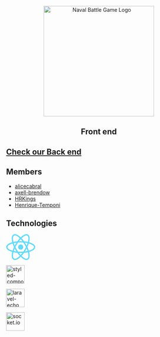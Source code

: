 <p align="center">
<img alt="Naval Battle Game Logo" src="https://i.imgur.com/zvdHbWT.png" height="300px"/>
<h2 align="center"><strong align="center">Front end</strong></h2>
</p>

## [Check our Back end](https://github.com/Henrique-Temponi/naval-battle-game-backend)

## Members

- [alicecabral](https://github.com/alicecabral)
- [axell-brendow](https://github.com/axell-brendow)
- [HRKings](https://github.com/HRKings)
- [Henrique-Temponi](https://github.com/Henrique-Temponi)

## Technologies

<a href="https://reactjs.org/"><img alt="react" src="data:image/svg+xml;base64,PHN2ZyB4bWxucz0iaHR0cDovL3d3dy53My5vcmcvMjAwMC9zdmciIHZpZXdCb3g9Ii0xMS41IC0xMC4yMzE3NCAyMyAyMC40NjM0OCI+CiAgPHRpdGxlPlJlYWN0IExvZ288L3RpdGxlPgogIDxjaXJjbGUgY3g9IjAiIGN5PSIwIiByPSIyLjA1IiBmaWxsPSIjNjFkYWZiIi8+CiAgPGcgc3Ryb2tlPSIjNjFkYWZiIiBzdHJva2Utd2lkdGg9IjEiIGZpbGw9Im5vbmUiPgogICAgPGVsbGlwc2Ugcng9IjExIiByeT0iNC4yIi8+CiAgICA8ZWxsaXBzZSByeD0iMTEiIHJ5PSI0LjIiIHRyYW5zZm9ybT0icm90YXRlKDYwKSIvPgogICAgPGVsbGlwc2Ugcng9IjExIiByeT0iNC4yIiB0cmFuc2Zvcm09InJvdGF0ZSgxMjApIi8+CiAgPC9nPgo8L3N2Zz4K" height="70px"></a>

<a href="https://styled-components.com/"><img alt="styled-components" src="https://styled-components.com/icon.png" height="50px"></a>

<a href="https://github.com/laravel/echo"><img alt="laravel-echo" src="https://laravel.com/assets/img/components/logo-echo.svg" height="50px"></a>

<a href="https://laravel.com/docs/7.x/broadcasting"><img alt="socket.io" src="https://socket.io/css/images/logo.svg" height="50px"></a>

